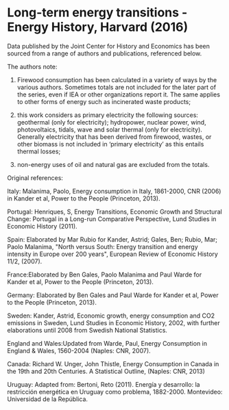 # Long-term energy transitions - Energy History, Harvard (2016)

Data published by the Joint Center for History and Economics has been sourced from a range of authors and publications, referenced below.

The authors note:

1. Firewood consumption has been calculated in a variety of ways by the various authors. Sometimes totals are not included for the later part of the series, even if IEA or other organizations report it. The same applies to other forms of energy such as incinerated waste products;

2. this work considers as primary electricity the following sources: geothermal (only for electricity); hydropower, nuclear power, wind, photo­voltaics, tidals, wave and solar thermal (only for electricity). Generally electricity that has been derived from firewood, wastes, or other biomass is not included in ‘primary electricity’ as this entails thermal losses;

3. non-energy uses of oil and natural gas are excluded from the totals.

Original references:

Italy: Malanima, Paolo, Energy consumption in Italy, 1861-2000, CNR (2006) in Kander et al, Power to the People (Princeton, 2013).

Portugal: Henriques, S, Energy Transitions, Economic Growth and Structural Change: Portugal in a Long-run Comparative Perspective, Lund Studies in Economic History (2011).

Spain: Elaborated by Mar Rubio for Kander, Astrid; Gales, Ben; Rubio, Mar; Paolo Malanima, "North versus South: Energy transition and energy intensity in Europe over 200 years", European Review of Economic History 11/2, (2007).

France:Elaborated by Ben Gales, Paolo Malanima and Paul Warde for Kander et al, Power to the People (Princeton, 2013).

Germany: Elaborated by Ben Gales and Paul Warde for Kander et al, Power to the People (Princeton, 2013).

Sweden: Kander, Astrid, Economic growth, energy consumption and CO2 emissions in Sweden, Lund Studies in Economic History, 2002, with further elaborations until 2008 from Swedish National Statistics.

England and Wales:Updated from Warde, Paul, Energy Consumption in England & Wales, 1560-2004 (Naples: CNR, 2007).

Canada: Richard W. Unger, John Thistle, Energy Consumption in Canada in the 19th and 20th Centuries. A Statistical Outline, (Naples: CNR, 2013)

Uruguay: Adapted from: Bertoni, Reto (2011). Energía y desarrollo: la restricción energética en Uruguay como problema, 1882-2000. Montevideo: Universidad de la República.